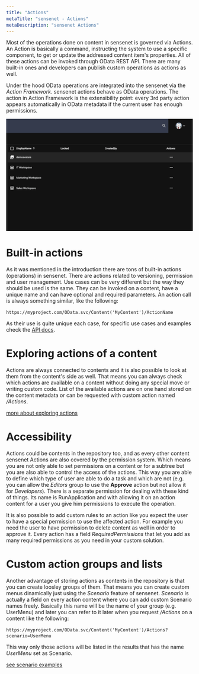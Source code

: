 ```yaml
---
title: "Actions"
metaTitle: "sensenet - Actions"
metaDescription: "sensenet Actions"
---
```


Most of the operations done on content in sensenet is governed via Actions. An Action is basically a command, instructing the system to use a specific component, to get or update the addressed content item's properties. All of these actions can be invoked through OData REST API. There are many built-in ones and developers can publish custom operations as actions as well.

Under the hood OData operations are integrated into the sensenet via the *Action Framework*. sensenet actions behave as OData operations. The action in Action Framework is the extensibility point: every 3rd party action appears automatically in OData metadata if the current user has enough permissions.

![action menu](../img/actions.gif)

# Built-in actions

As it was mentioned in the introduction there are tons of built-in actions (operations) in sensenet. There are actions related to versioning, permission and user management. Use cases can be very different but the way they should be used is the same. They can be invoked on a content, have a unique name and can have optional and required parameters. An action call is always something similar, like the following:

```
https://myproject.com/OData.svc/Content('MyContent')/ActionName
```

As their use is quite unique each case, for specific use cases and examples check the [API docs](/api-docs/basic-concepts/09-actions).

# Exploring actions of a content

Actions are always connected to contents and it is also possible to look at them from the content's side as well. That means you can always check which actions are available on a content without doing any special move or writing custom code. List of the available actions are on one hand stored on the content metadata or can be requested with custom action named */Actions*.

[more about exploring actions](/api-docs/basic-concepts/09-actions#exploringactions)

# Accessibility

Actions could be contents in the repository too, and as every other content sensenet Actions are also covered by the permission system. Which means you are not only able to set permissions on a content or for a subtree but you are also able to control the access of the actions. This way you are able to define which type of user are able to do a task and which are not (e.g. you can allow the *Editors* group to use the **Approve** action but not allow it for *Developers*). There is a separate permission for dealing with these kind of things. Its name is RunApplication and with allowing it on an action content for a user you give him permissions to execute the operation.

It is also possible to add custom rules to an action like you expect the user to have a special permission to use the affected action. For example you need the user to have permission to delete content as well in order to approve it. Every action has a field *RequiredPermissions* that let you add as many required permissions as you need in your custom solution.

# Custom action groups and lists

Another advantage of storing actions as contents in the repository is that you can create loosley groups of them. That means you can create custom menus dinamically just using the *Scenario* feature of sensenet. *Scenario* is actually a field on every action content where you can add custom Scenario names freely. Basically this name will be the name of your group (e.g. UserMenu) and later you can refer to it later when you request */Actions* on a content like the following:

```
https://myproject.com/OData.svc/Content('MyContent')/Actions?scenario=UserMenu
```

This way only those actions will be listed in the results that has the name *UserMenu* set as Scenario.

[see scenario examples](/api-docs/basic-concepts/09-actions#scenario)
